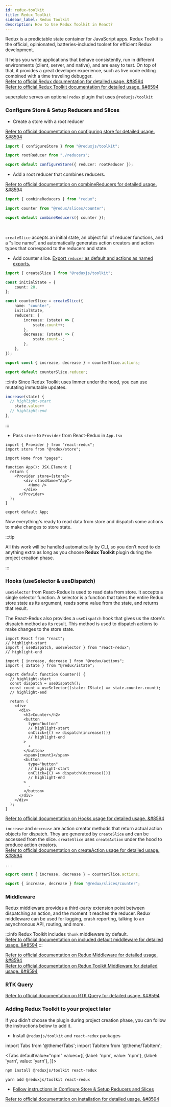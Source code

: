 ```yaml
---
id: redux-toolkit
title: Redux Toolkit
sidebar_label: Redux Toolkit
description: How to Use Redux Toolkit in React?
---
```


Redux is a predictable state container for JavaScript apps. Redux Toolkit is the official, opinionated, batteries-included toolset for efficient Redux development.

It helps you write applications that behave consistently, run in different environments (client, server, and native), and are easy to test. On top of that, it provides a great developer experience, such as live code editing combined with a time traveling debugger.  
[Refer to official Redux documentation for detailed usage. &#8594](https://redux.js.org/introduction/getting-started)  
[Refer to official Redux Toolkit documentation for detailed usage. &#8594](https://redux-toolkit.js.org/introduction/quick-start)

superplate serves an optional `redux` plugin that uses `@reduxjs/toolkit`
### Configure Store & Setup Reducers and Slices

- Create a store with a root reducer

[Refer to official documentation on configuring store for detailed usage. &#8594](https://redux-toolkit.js.org/api/configureStore)

```ts title="src/redux/store.ts"
import { configureStore } from "@reduxjs/toolkit";

import rootReducer from "./reducers";

export default configureStore({ reducer: rootReducer });
 ```

-  Add a root reducer that combines reducers.

[Refer to official documentation on combineReducers for detailed usage. &#8594](https://redux.js.org/recipes/structuring-reducers/using-combinereducers)


 ```ts title="src/redux/reducers.ts"
import { combineReducers } from "redux";

import counter from "@redux/slices/counter";

export default combineReducers({ counter });
```
<br/>

`createSlice` accepts an initial state, an object full of reducer functions, and a "slice name", and automatically generates action creators and action types that correspond to the reducers and state.  

- Add counter slice. [Export `reducer` as default and actions as named exports.](https://github.com/erikras/ducks-modular-redux)

```ts title="src/redux/slices/counter/index.ts"
import { createSlice } from "@reduxjs/toolkit";

const initialState = {
    count: 20,
};

const counterSlice = createSlice({
    name: "counter",
    initialState,
    reducers: {
        increase: (state) => {
            state.count++;
        },
        decrease: (state) => {
            state.count--;
        },
    },
});

export const { increase, decrease } = counterSlice.actions;

export default counterSlice.reducer;
```

:::info
Since Redux Toolkit uses Immer under the hood, you can use mutating immutable updates.
```ts
increase(state) {
  // highlight-start
    state.value++
  // highlight-end
},
```
:::

- Pass `store` to `Provider` from React-Redux in `App.tsx`
```tsx title="src/App.tsx"
import { Provider } from "react-redux";
import store from "@redux/store";

import Home from "pages";

function App(): JSX.Element {
  return (
    <Provider store={store}>
        <div className="App">
          <Home />
        </div>
      </Provider>
  );
}

export default App;
```

Now everything's ready to read data from store and dispatch some actions to make changes to store state.

:::tip

All this work will be handled automatically by CLI, so you don’t need to do anything extra as long as you choose **Redux Toolkit** plugin during the project creation phase.

:::
### Hooks (useSelector & useDispatch)

`useSelector` from React-Redux is used to read data from store. It accepts a single selector function. A selector is a function that takes the entire Redux store state as its argument, reads some value from the state, and returns that result.

The React-Redux also provides a `useDispatch` hook that gives us the store's dispatch method as its result. This method is used to dispatch actions to make changes to the store state.

```tsx title="src/components/counter/index.tsx"
import React from "react";
// highlight-start
import { useDispatch, useSelector } from "react-redux";
// highlight-end

import { increase, decrease } from "@redux/actions";
import { IState } from "@redux/istate";

export default function Counter() {
  // highlight-start
  const dispatch = useDispatch();
  const count = useSelector((state: IState) => state.counter.count);
  // highlight-end
  
  return (
    <div>
      <div>
        <h2>Counter</h2>
        <button
          type="button"
          // highlight-start
          onClick={() => dispatch(increase())}
          // highlight-end
        >
          +
        </button>
        <span>{count}</span>
        <button
          type="button"
          // highlight-start
          onClick={() => dispatch(decrease())}
          // highlight-end
        >
          -
        </button>
      </div>
    </div>
  );
}
```
[Refer to official documentation on Hooks usage for detailed usage. &#8594](https://redux.js.org/tutorials/fundamentals/part-5-ui-react#reading-state-from-the-store-with-useselector)

`increase` and `decrease` are action creator methods that return actual action objects for dispatch. They are generated by `createSlice` and can be accessed from the slice. `createSlice` uses `createAction` under the hood to produce action creators.  
[Refer to official documentation on createAction usage for detailed usage. &#8594](https://redux-toolkit.js.org/api/createAction)

```ts title="src/redux/slices/counter/index.ts"
...

export const { increase, decrease } = counterSlice.actions;
```

```ts title="src/redux/actions.ts"
export { increase, decrease } from "@redux/slices/counter";
```


### Middleware

Redux middleware provides a third-party extension point between dispatching an action, and the moment it reaches the reducer. Redux middleware can be used for logging, crash reporting, talking to an asynchronous API, routing, and more.

:::info
Redux Toolkit includes `thunk` middleware by default.  
[Refer to official documentation on included default middleware for detailed usage. &#8594](https://redux-toolkit.js.org/api/getDefaultMiddleware#included-default-middleware)
:::

[Refer to official documentation on Redux Middleware for detailed usage. &#8594](https://redux.js.org/tutorials/fundamentals/part-4-store#middleware)  
[Refer to official documentation on Redux Toolkit Middleware for detailed usage. &#8594](https://redux-toolkit.js.org/api/getDefaultMiddleware)

### RTK Query
[Refer to official documentation on RTK Query for detailed usage. &#8594](https://redux-toolkit.js.org/rtk-query/overview)
### Adding Redux Toolkit to your project later

If you didn't choose the plugin during project creation phase, you can follow the instructions below to add it.

- Install `@reduxjs/toolkit` and `react-redux` packages

import Tabs from '@theme/Tabs';
import TabItem from '@theme/TabItem';

<Tabs
  defaultValue="npm"
  values={[
    {label: 'npm', value: 'npm'},
    {label: 'yarn', value: 'yarn'},
  ]}>
  <TabItem value="npm">

```bash
npm install @reduxjs/toolkit react-redux
```
  </TabItem>
  <TabItem value="yarn">

```bash
yarn add @reduxjs/toolkit react-redux
```          
  </TabItem>
</Tabs>

- [Follow instructions in Configure Store & Setup Reducers and Slices](#configure-store--setup-reducers-and-slices)

[Refer to official documentation on installation for detailed usage. &#8594](https://redux-toolkit.js.org/introduction/quick-start#installation)
